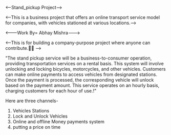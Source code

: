 
 <--Stand_pickup Project-->

<--This is a business project that offers an online transport service model for companies, with vehicles stationed at various locations.-->

<---Work By= Abhay Mishra--->

<--This is for building a company-purpose project where anyone can contribute.🤝🚀 -->

"The stand pickup service will be a business-to-consumer operation, providing transportation services on a rental basis. This system will involve unlocking and locking bicycles, motorcycles, and other vehicles. Customers can make online payments to access vehicles from designated stations. Once the payment is processed, the corresponding vehicle will unlock based on the payment amount. This service operates on an hourly basis, charging customers for each hour of use.!"

Here are three channels- 
1. Vehicles Stations 
2. Lock and Unlock Vehicles
3. Online and offline Money payments system
4. putting a price on time

